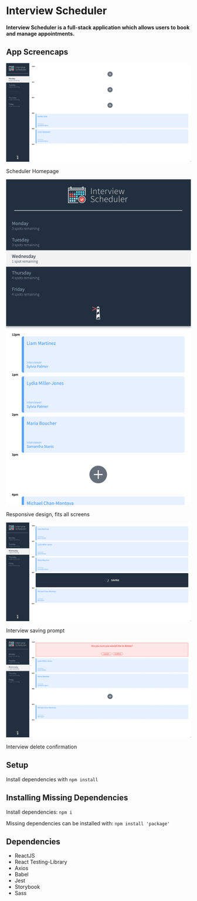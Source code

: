 # Interview Scheduler

#### Interview Scheduler is a full-stack application which allows users to book and manage appointments.

## App Screencaps

!["Homepage"](https://github.com/muhammad-usama12/scheduler/blob/master/docs/app-homepage.png)

Scheduler Homepage

!['Responsive Design'](https://github.com/muhammad-usama12/scheduler/blob/master/docs/app-responsive-design_.png)

Responsive design, fits all screens

!["Interview Saving"](https://github.com/muhammad-usama12/scheduler/blob/master/docs/app-saving-appointment.png)

Interview saving prompt

!["Interview Delete Message"](https://github.com/muhammad-usama12/scheduler/blob/master/docs/app-delete-prompt.png)

Interview delete confirmation

## Setup

Install dependencies with `npm install`

## Installing Missing Dependencies

Install dependencies: `npm i`

Missing dependencies can be installed with: `npm install 'package'`

## Dependencies

- ReactJS
- React Testing-Library
- Axios
- Babel
- Jest
- Storybook
- Sass
